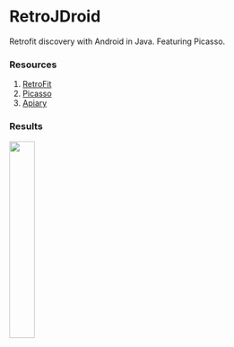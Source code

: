 # RetroJDroid
Retrofit discovery with Android in Java. Featuring Picasso.

### Resources
1. [RetroFit](http://square.github.io/retrofit/)
2. [Picasso](http://square.github.io/picasso/)
3. [Apiary](apiary.io)

### Results
<img src="https://i.imgur.com/Rb2jyjG.png" width="30%"/>
